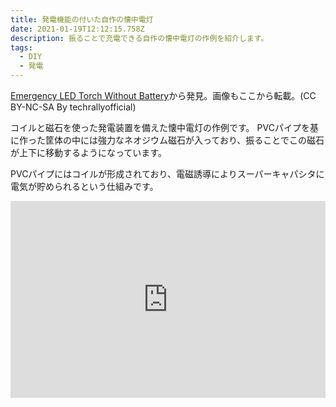 ```yaml
---
title: 発電機能の付いた自作の懐中電灯
date: 2021-01-19T12:12:15.758Z
description: 振ることで充電できる自作の懐中電灯の作例を紹介します。
tags:
  - DIY
  - 発電
---
```

[Emergency LED Torch Without Battery](https://www.instructables.com/Emergency-LED-Torch-Without-Battery/)から発見。画像もここから転載。(CC BY-NC-SA By techrallyofficial)

コイルと磁石を使った発電装置を備えた懐中電灯の作例です。
PVCパイプを基に作った筐体の中には強力なネオジウム磁石が入っており、振ることでこの磁石が上下に移動するようになっています。

PVCパイプにはコイルが形成されており、電磁誘導によりスーパーキャパシタに電気が貯められるという仕組みです。

<iframe width="100%" height="315" src="https://www.youtube.com/embed/VJd0l-KxB-4" frameborder="0" allow="accelerometer; autoplay; clipboard-write; encrypted-media; gyroscope; picture-in-picture" allowfullscreen></iframe>
